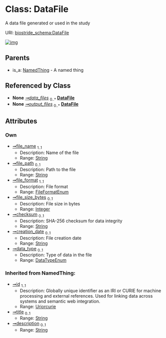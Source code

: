 
# Class: DataFile

A data file generated or used in the study

URI: [biostride_schema:DataFile](https://w3id.org/biostride/schema/DataFile)


[![img](https://yuml.me/diagram/nofunky;dir:TB/class/[NamedThing],[Study]++-%20data_files%200..*>[DataFile&#124;file_name:string;file_path:string%20%3F;file_format:FileFormatEnum;file_size_bytes:integer%20%3F;checksum:string%20%3F;creation_date:string%20%3F;data_type:DataTypeEnum%20%3F;id(i):uriorcurie;title(i):string%20%3F;description(i):string%20%3F],[WorkflowRun]-%20output_files%200..*>[DataFile],[NamedThing]^-[DataFile],[WorkflowRun],[Study])](https://yuml.me/diagram/nofunky;dir:TB/class/[NamedThing],[Study]++-%20data_files%200..*>[DataFile&#124;file_name:string;file_path:string%20%3F;file_format:FileFormatEnum;file_size_bytes:integer%20%3F;checksum:string%20%3F;creation_date:string%20%3F;data_type:DataTypeEnum%20%3F;id(i):uriorcurie;title(i):string%20%3F;description(i):string%20%3F],[WorkflowRun]-%20output_files%200..*>[DataFile],[NamedThing]^-[DataFile],[WorkflowRun],[Study])

## Parents

 *  is_a: [NamedThing](NamedThing.md) - A named thing

## Referenced by Class

 *  **None** *[➞data_files](study__data_files.md)*  <sub>0..\*</sub>  **[DataFile](DataFile.md)**
 *  **None** *[➞output_files](workflowRun__output_files.md)*  <sub>0..\*</sub>  **[DataFile](DataFile.md)**

## Attributes


### Own

 * [➞file_name](dataFile__file_name.md)  <sub>1..1</sub>
     * Description: Name of the file
     * Range: [String](types/String.md)
 * [➞file_path](dataFile__file_path.md)  <sub>0..1</sub>
     * Description: Path to the file
     * Range: [String](types/String.md)
 * [➞file_format](dataFile__file_format.md)  <sub>1..1</sub>
     * Description: File format
     * Range: [FileFormatEnum](FileFormatEnum.md)
 * [➞file_size_bytes](dataFile__file_size_bytes.md)  <sub>0..1</sub>
     * Description: File size in bytes
     * Range: [Integer](types/Integer.md)
 * [➞checksum](dataFile__checksum.md)  <sub>0..1</sub>
     * Description: SHA-256 checksum for data integrity
     * Range: [String](types/String.md)
 * [➞creation_date](dataFile__creation_date.md)  <sub>0..1</sub>
     * Description: File creation date
     * Range: [String](types/String.md)
 * [➞data_type](dataFile__data_type.md)  <sub>0..1</sub>
     * Description: Type of data in the file
     * Range: [DataTypeEnum](DataTypeEnum.md)

### Inherited from NamedThing:

 * [➞id](namedThing__id.md)  <sub>1..1</sub>
     * Description: Globally unique identifier as an IRI or CURIE for machine processing and external references. Used for linking data across systems and semantic web integration.
     * Range: [Uriorcurie](types/Uriorcurie.md)
 * [➞title](namedThing__title.md)  <sub>0..1</sub>
     * Range: [String](types/String.md)
 * [➞description](namedThing__description.md)  <sub>0..1</sub>
     * Range: [String](types/String.md)
